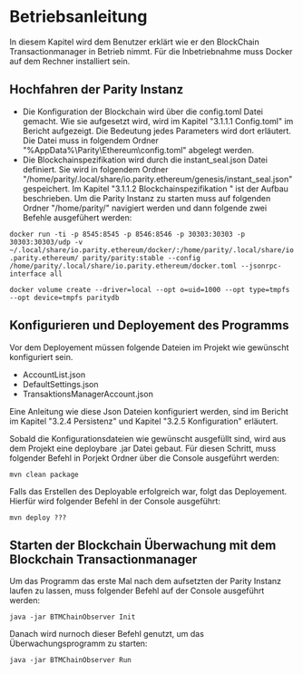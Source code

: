 # Betriebsanleitung
In diesem Kapitel wird dem Benutzer erklärt wie er den BlockChain Transactionmanager in Betrieb nimmt.
Für die Inbetriebnahme muss Docker auf dem Rechner installiert sein.
## Hochfahren der Parity Instanz
- Die Konfiguration der Blockchain wird über die config.toml Datei gemacht. Wie sie aufgesetzt wird, wird im Kapitel "3.1.1.1 Config.toml" im Bericht aufgezeigt. Die Bedeutung jedes Parameters wird dort erläutert.  Die Datei muss in folgendem Ordner "%AppData%\Parity\Ethereum\config.toml" abgelegt werden.
- Die  Blockchainspezifikation wird durch die instant_seal.json Datei definiert. Sie wird in folgendem Ordner "/home/parity/.local/share/io.parity.ethereum/genesis/instant_seal.json" gespeichert. Im Kapitel "3.1.1.2 Blockchainspezifikation
" ist der Aufbau beschrieben. 
Um die Parity Instanz zu starten muss auf folgenden Ordner "/home/parity/" navigiert werden und dann folgende zwei Befehle ausgefühert werden:

```docker run -ti -p 8545:8545 -p 8546:8546 -p 30303:30303 -p 30303:30303/udp -v ~/.local/share/io.parity.ethereum/docker/:/home/parity/.local/share/io.parity.ethereum/ parity/parity:stable --config /home/parity/.local/share/io.parity.ethereum/docker.toml --jsonrpc-interface all ```

```docker volume create --driver=local --opt o=uid=1000 --opt type=tmpfs --opt device=tmpfs paritydb ```

## Konfigurieren und Deployement des Programms
Vor dem Deployement müssen folgende Dateien im Projekt wie gewünscht konfiguriert sein.
- AccountList.json
- DefaultSettings.json
- TransaktionsManagerAccount.json

Eine Anleitung wie diese Json Dateien konfiguriert werden, sind im Bericht im Kapitel "3.2.4 Persistenz" und Kapitel "3.2.5 Konfiguration" erläutert.


Sobald die Konfigurationsdateien wie gewünscht ausgefüllt sind, wird aus dem Projekt eine deploybare .jar Datei gebaut.
Für diesen Schritt, muss folgender Befehl in Porjekt Ordner über die Console ausgeführt werden:

```mvn clean package```

Falls das Erstellen des Deployable erfolgreich war, folgt das Deployement. Hierfür wird folgender Befehl in der Console ausgeführt:

```mvn deploy ???```
 
## Starten der Blockchain Überwachung mit dem Blockchain Transactionmanager
Um das Programm das erste Mal nach dem aufsetzten der Parity Instanz laufen zu lassen, muss folgender Befehl auf der Console ausgeführt werden:

```java -jar BTMChainObserver Init```

Danach wird nurnoch dieser Befehl genutzt, um das Überwachungsprogramm zu starten:

```java -jar BTMChainObserver Run```

